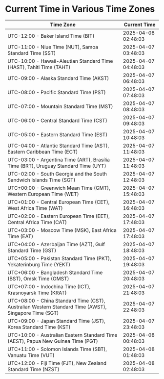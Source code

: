 # Current Time in Various Time Zones

| Time Zone | Current Time |
|-----------|--------------|
| UTC-12:00 - Baker Island Time (BIT) | 2025-04-08 02:48:03 |
| UTC-11:00 - Niue Time (NUT), Samoa Standard Time (SST) | 2025-04-07 03:48:03 |
| UTC-10:00 - Hawaii-Aleutian Standard Time (HAST), Tahiti Time (TAHT) | 2025-04-07 04:48:03 |
| UTC-09:00 - Alaska Standard Time (AKST) | 2025-04-07 06:48:03 |
| UTC-08:00 - Pacific Standard Time (PST) | 2025-04-07 07:48:03 |
| UTC-07:00 - Mountain Standard Time (MST) | 2025-04-07 08:48:03 |
| UTC-06:00 - Central Standard Time (CST) | 2025-04-07 09:48:03 |
| UTC-05:00 - Eastern Standard Time (EST) | 2025-04-07 10:48:03 |
| UTC-04:00 - Atlantic Standard Time (AST), Eastern Caribbean Time (ECT) | 2025-04-07 11:48:03 |
| UTC-03:00 - Argentina Time (ART), Brasília Time (BRT), Uruguay Standard Time (UYT) | 2025-04-07 11:48:03 |
| UTC-02:00 - South Georgia and the South Sandwich Islands Time (SGT) | 2025-04-07 12:48:03 |
| UTC±00:00 - Greenwich Mean Time (GMT), Western European Time (WET) | 2025-04-07 15:48:03 |
| UTC+01:00 - Central European Time (CET), West Africa Time (WAT) | 2025-04-07 16:48:03 |
| UTC+02:00 - Eastern European Time (EET), Central Africa Time (CAT) | 2025-04-07 17:48:03 |
| UTC+03:00 - Moscow Time (MSK), East Africa Time (EAT) | 2025-04-07 17:48:03 |
| UTC+04:00 - Azerbaijan Time (AZT), Gulf Standard Time (GST) | 2025-04-07 18:48:03 |
| UTC+05:00 - Pakistan Standard Time (PKT), Yekaterinburg Time (YEKT) | 2025-04-07 19:48:03 |
| UTC+06:00 - Bangladesh Standard Time (BST), Omsk Time (OMST) | 2025-04-07 20:48:03 |
| UTC+07:00 - Indochina Time (ICT), Krasnoyarsk Time (KRAT) | 2025-04-07 21:48:03 |
| UTC+08:00 - China Standard Time (CST), Australian Western Standard Time (AWST), Singapore Time (SGT) | 2025-04-07 22:48:03 |
| UTC+09:00 - Japan Standard Time (JST), Korea Standard Time (KST) | 2025-04-07 23:48:03 |
| UTC+10:00 - Australian Eastern Standard Time (AEST), Papua New Guinea Time (PGT) | 2025-04-08 00:48:03 |
| UTC+11:00 - Solomon Islands Time (SBT), Vanuatu Time (VUT) | 2025-04-08 01:48:03 |
| UTC+12:00 - Fiji Time (FJT), New Zealand Standard Time (NZST) | 2025-04-08 02:48:03 |
